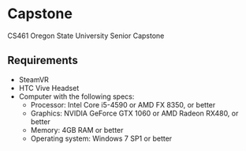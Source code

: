 # Capstone
CS461 Oregon State University Senior Capstone

## Requirements
- SteamVR
- HTC Vive Headset
- Computer with the following specs:
  - Processor: Intel Core i5-4590 or AMD FX 8350, or better
  - Graphics: NVIDIA GeForce GTX 1060 or AMD Radeon RX480, or better
  - Memory: 4GB RAM or better
  - Operating system: Windows 7 SP1 or better
